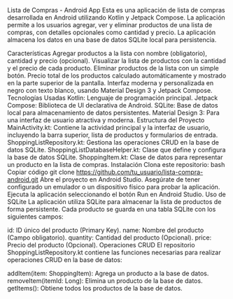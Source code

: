 Lista de Compras - Android App
Esta es una aplicación de lista de compras desarrollada en Android utilizando Kotlin y Jetpack Compose. La aplicación permite a los usuarios agregar, ver y eliminar productos de una lista de compras, con detalles opcionales como cantidad y precio. La aplicación almacena los datos en una base de datos SQLite local para persistencia.

Características
Agregar productos a la lista con nombre (obligatorio), cantidad y precio (opcional).
Visualizar la lista de productos con la cantidad y el precio de cada producto.
Eliminar productos de la lista con un simple botón.
Precio total de los productos calculado automáticamente y mostrado en la parte superior de la pantalla.
Interfaz moderna y personalizada en negro con texto blanco, usando Material Design 3 y Jetpack Compose.
Tecnologías Usadas
Kotlin: Lenguaje de programación principal.
Jetpack Compose: Biblioteca de UI declarativa de Android.
SQLite: Base de datos local para almacenamiento de datos persistentes.
Material Design 3: Para una interfaz de usuario atractiva y moderna.
Estructura del Proyecto
MainActivity.kt: Contiene la actividad principal y la interfaz de usuario, incluyendo la barra superior, lista de productos y formularios de entrada.
ShoppingListRepository.kt: Gestiona las operaciones CRUD en la base de datos SQLite.
ShoppingListDatabaseHelper.kt: Clase que define y configura la base de datos SQLite.
ShoppingItem.kt: Clase de datos para representar un producto en la lista de compras.
Instalación
Clona este repositorio:
bash
Copiar código
git clone https://github.com/tu_usuario/lista-compra-android.git
Abre el proyecto en Android Studio.
Asegúrate de tener configurado un emulador o un dispositivo físico para probar la aplicación.
Ejecuta la aplicación seleccionando el botón Run en Android Studio.
Uso de SQLite
La aplicación utiliza SQLite para almacenar la lista de productos de forma persistente. Cada producto se guarda en una tabla SQLite con los siguientes campos:

id: ID único del producto (Primary Key).
name: Nombre del producto (Campo obligatorio).
quantity: Cantidad del producto (Opcional).
price: Precio del producto (Opcional).
Operaciones CRUD
El repositorio ShoppingListRepository.kt contiene las funciones necesarias para realizar operaciones CRUD en la base de datos:

addItem(item: ShoppingItem): Agrega un producto a la base de datos.
removeItem(itemId: Long): Elimina un producto de la base de datos.
getItems(): Obtiene todos los productos de la base de datos.
